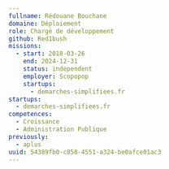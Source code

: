 ```yaml
---
fullname: Rédouane Bouchane
domaine: Déploiement
role: Chargé de développement
github: Red1bush
missions:
  - start: 2018-03-26
    end: 2024-12-31
    status: independent
    employer: Scopopop
    startups:
      - demarches-simplifiees.fr
startups:
  - demarches-simplifiees.fr
competences:
  - Croissance
  - Administration Publique
previously:
  - aplus
uuid: 54389fb0-c858-4551-a324-be0afce01ac3
---
```

